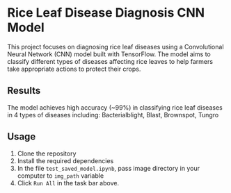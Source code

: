 # Rice Leaf Disease Diagnosis CNN Model

This project focuses on diagnosing rice leaf diseases using a Convolutional Neural Network (CNN) model built with TensorFlow. The model aims to classify different types of diseases affecting rice leaves to help farmers take appropriate actions to protect their crops.

## Results
The model achieves high accuracy (~99%) in classifying rice leaf diseases in 4 types of diseases including: Bacterialblight, Blast, Brownspot, Tungro

## Usage
1. Clone the repository
2. Install the required dependencies
3. In the file `test_saved_model.ipynb`, pass image directory in your computer to `img_path` variable
4. Click `Run All` in the task bar above.
